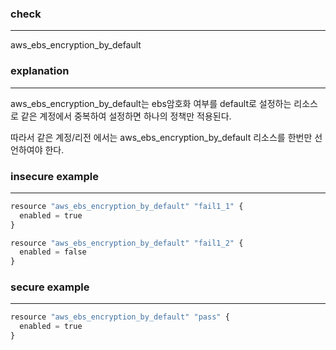 ### check

---

aws_ebs_encryption_by_default


### explanation

---

aws_ebs_encryption_by_default는 ebs암호화 여부를 default로 설정하는 리소스로 같은 계정에서 중복하여 설정하면 하나의 정책만 적용된다. <br />

따라서 같은 계정/리전 에서는 aws_ebs_encryption_by_default 리소스를 한번만 선언하여야 한다.

### insecure example

---

```python
resource "aws_ebs_encryption_by_default" "fail1_1" {
  enabled = true
}

resource "aws_ebs_encryption_by_default" "fail1_2" {
  enabled = false
}
```

### secure example

---

```python
resource "aws_ebs_encryption_by_default" "pass" {
  enabled = true
}
```

